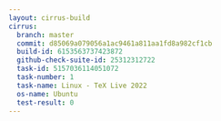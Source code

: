 ```yaml
---
layout: cirrus-build
cirrus:
  branch: master
  commit: d85069a079056a1ac9461a811aa1fd8a982cf1cb
  build-id: 6153563737423872
  github-check-suite-id: 25312312722
  task-id: 5157036114051072
  task-number: 1
  task-name: Linux - TeX Live 2022
  os-name: Ubuntu
  test-result: 0
---
```

